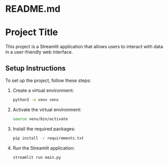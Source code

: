 # README.md

# Project Title

This project is a Streamlit application that allows users to interact with data in a user-friendly web interface.

## Setup Instructions

To set up the project, follow these steps:

1. Create a virtual environment:
   ```bash
   python3 -m venv venv
   ```

2. Activate the virtual environment:
   ```bash
   source venv/bin/activate
   ```

3. Install the required packages:
   ```bash
   pip install -r requirements.txt
   ```

4. Run the Streamlit application:
   ```bash
   streamlit run main.py
   ```